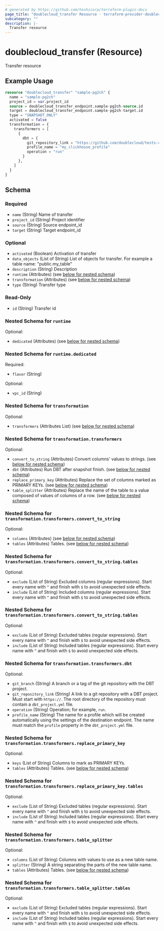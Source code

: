 ```yaml
---
# generated by https://github.com/hashicorp/terraform-plugin-docs
page_title: "doublecloud_transfer Resource - terraform-provider-doublecloud"
subcategory: ""
description: |-
  Transfer resource
---
```


# doublecloud_transfer (Resource)

Transfer resource

## Example Usage

```terraform
resource "doublecloud_transfer" "sample-pg2ch" {
  name = "sample-pg2ch"
  project_id = var.project_id
  source = doublecloud_transfer_endpoint.sample-pg2ch-source.id
  target = doublecloud_transfer_endpoint.sample-pg2ch-target.id
  type = "SNAPSHOT_ONLY"
  activated = false
  transformation = {
    transformers = [
      {
        dbt = {
          git_repository_link = "https://github.com/doublecloud/tests-clickhouse-dbt.git"
          profile_name = "my_clickhouse_profile"
          operation = "run"
        }
      },
    ]
  }
}
```

<!-- schema generated by tfplugindocs -->
## Schema

### Required

- `name` (String) Name of transfer
- `project_id` (String) Project identifier
- `source` (String) Source endpoint_id
- `target` (String) Target endpoint_id

### Optional

- `activated` (Boolean) Activation of transfer
- `data_objects` (List of String) List of objects for transfer. For example a table name: "public.my_table"
- `description` (String) Description
- `runtime` (Attributes) (see [below for nested schema](#nestedatt--runtime))
- `transformation` (Attributes) (see [below for nested schema](#nestedatt--transformation))
- `type` (String) Transfer type

### Read-Only

- `id` (String) Transfer id

<a id="nestedatt--runtime"></a>
### Nested Schema for `runtime`

Optional:

- `dedicated` (Attributes) (see [below for nested schema](#nestedatt--runtime--dedicated))

<a id="nestedatt--runtime--dedicated"></a>
### Nested Schema for `runtime.dedicated`

Required:

- `flavor` (String)

Optional:

- `vpc_id` (String)



<a id="nestedatt--transformation"></a>
### Nested Schema for `transformation`

Optional:

- `transformers` (Attributes List) (see [below for nested schema](#nestedatt--transformation--transformers))

<a id="nestedatt--transformation--transformers"></a>
### Nested Schema for `transformation.transformers`

Optional:

- `convert_to_string` (Attributes) Convert columns' values to strings. (see [below for nested schema](#nestedatt--transformation--transformers--convert_to_string))
- `dbt` (Attributes) Run DBT after snapshot finish. (see [below for nested schema](#nestedatt--transformation--transformers--dbt))
- `replace_primary_key` (Attributes) Replace the set of columns marked as PRIMARY KEYs. (see [below for nested schema](#nestedatt--transformation--transformers--replace_primary_key))
- `table_splitter` (Attributes) Replace the name of the table to a value composed of values of columns of a row. (see [below for nested schema](#nestedatt--transformation--transformers--table_splitter))

<a id="nestedatt--transformation--transformers--convert_to_string"></a>
### Nested Schema for `transformation.transformers.convert_to_string`

Optional:

- `columns` (Attributes) (see [below for nested schema](#nestedatt--transformation--transformers--convert_to_string--columns))
- `tables` (Attributes) Tables. (see [below for nested schema](#nestedatt--transformation--transformers--convert_to_string--tables))

<a id="nestedatt--transformation--transformers--convert_to_string--columns"></a>
### Nested Schema for `transformation.transformers.convert_to_string.tables`

Optional:

- `exclude` (List of String) Excluded columns (regular expressions). Start every name with `^` and finish with `$` to avoid unexpected side effects.
- `include` (List of String) Included columns (regular expressions). Start every name with `^` and finish with `$` to avoid unexpected side effects.


<a id="nestedatt--transformation--transformers--convert_to_string--tables"></a>
### Nested Schema for `transformation.transformers.convert_to_string.tables`

Optional:

- `exclude` (List of String) Excluded tables (regular expressions). Start every name with `^` and finish with `$` to avoid unexpected side effects.
- `include` (List of String) Included tables (regular expressions). Start every name with `^` and finish with `$` to avoid unexpected side effects.



<a id="nestedatt--transformation--transformers--dbt"></a>
### Nested Schema for `transformation.transformers.dbt`

Optional:

- `git_branch` (String) A branch or a tag of the git repository with the DBT project.
- `git_repository_link` (String) A link to a git repository with a DBT project. Must start with `https://`. The root directory of the repository must contain a `dbt_project.yml` file.
- `operation` (String) Operation; for example, `run`.
- `profile_name` (String) The name for a profile which will be created automatically using the settings of the destination endpoint. The name must match the `profile` property in the `dbt_project.yml` file.


<a id="nestedatt--transformation--transformers--replace_primary_key"></a>
### Nested Schema for `transformation.transformers.replace_primary_key`

Optional:

- `keys` (List of String) Columns to mark as PRIMARY KEYs.
- `tables` (Attributes) Tables. (see [below for nested schema](#nestedatt--transformation--transformers--replace_primary_key--tables))

<a id="nestedatt--transformation--transformers--replace_primary_key--tables"></a>
### Nested Schema for `transformation.transformers.replace_primary_key.tables`

Optional:

- `exclude` (List of String) Excluded tables (regular expressions). Start every name with `^` and finish with `$` to avoid unexpected side effects.
- `include` (List of String) Included tables (regular expressions). Start every name with `^` and finish with `$` to avoid unexpected side effects.



<a id="nestedatt--transformation--transformers--table_splitter"></a>
### Nested Schema for `transformation.transformers.table_splitter`

Optional:

- `columns` (List of String) Columns with values to use as a new table name.
- `splitter` (String) A string separating the parts of the new table name.
- `tables` (Attributes) Tables. (see [below for nested schema](#nestedatt--transformation--transformers--table_splitter--tables))

<a id="nestedatt--transformation--transformers--table_splitter--tables"></a>
### Nested Schema for `transformation.transformers.table_splitter.tables`

Optional:

- `exclude` (List of String) Excluded tables (regular expressions). Start every name with `^` and finish with `$` to avoid unexpected side effects.
- `include` (List of String) Included tables (regular expressions). Start every name with `^` and finish with `$` to avoid unexpected side effects.


